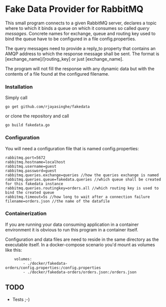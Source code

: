 # Fake Data Provider for RabbitMQ

This small program connects to a given RabbitMQ server, declares a topic where to which it
binds a queue on which it consumes so called *query messages*. Concrete names for exchange,
queue and routing key used to bind the queue have to be configured in a file config.properties.

The query messages need to provide a reply_to property that contains an AMQP address to 
which the response message shall be sent. The format is [exchange_name]/[routing_key]
or just [exchange_name].

The program will not fill the response with any dynamic data but with the contents of
a file found at the configured filename.

### Installation

Simply call 

```
go get github.com/rjayasinghe/fakedata
```

or clone the repository and call

```
go build fakedata.go
```

### Configuration

You will need a configuration file that is named config.properties:

```
rabbitmq.port=5672
rabbitmq.hostname=localhost
rabbitmq.username=guest
rabbitmq.password=guest
rabbitmq.queries.exchange=queries //how the queries exchange is named
rabbitmq.queries.queue=fakedata.queries //which queue shall be created for this fakedata instance
rabbitmq.queries.routingkey=orders.all //which routing key is used to bind the created queue
rabbitmq.timeout=5s //how long to wait after a connection failure
filename=orders.json //the name of the datafile
```


### Containerization

If you are running your data consuming application in a container environment it is
obvious to run this program in a container itself.

Configuration and data files are need to reside in the same directory as the executable itself. In a docker-compose scenario you'd mount as volumes like this:

```
    volumes:
        - ./docker/fakedata-orders/config.properties:/config.properties
        - ./docker/fakedata-orders/orders.json:/orders.json
```

## TODO

* Tests ;-)

